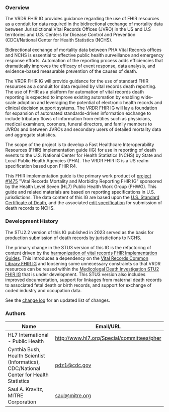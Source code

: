 
### Overview

The VRDR FHIR IG provides guidance regarding the use of FHIR resources as a conduit for data required in the bidirectional exchange of mortality data between Jurisdictional Vital Records Offices (JVRO) in the US and U.S territories  and U.S. Centers for Disease Control and Prevention (CDC)/National Center for Health Statistics (NCHS).

Bidirectional exchange of mortality data between PHA Vital Records offices and NCHS is essential to effective public health surveillance and emergency response efforts. Automation of the reporting process adds efficiencies that dramatically improves the efficacy of event response, data analysis, and evidence-based measurable prevention of the causes of death.

The VRDR FHIR IG will provide guidance for the use of standard FHIR resources as a conduit for data required by vital records death reporting. The use of FHIR as a platform for automation of vital records death reporting is expected to improve existing automation by enabling wide-scale adoption and leveraging the potential of electronic health records and clinical decision support systems.  The VRDR FHIR IG will lay a foundation for expansion of automated standards-driven information exchange to include tributary flows of information from entities such as physicians, medical examiners, coroners, funeral directors, and family members to JVROs and between JVROs and secondary users of detailed mortality data and aggregate statistics.

The scope of the project is to develop a Fast Healthcare Interoperability Resources (FHIR) implementation guide (IG) for use in reporting of death events to the U.S. National Center for Health Statistics (NCHS) by State and Local Public Health Agencies (PHA).   The VRDR FHIR IG is a US realm specification based upon FHIR R4.  

This FHIR implementation guide is the primary work product of [project #1475](https://bit.ly/34DRIoA) "Vital Records Mortality and Morbidity Reporting FHIR IG" sponsored by the Health Level Seven (HL7) Public Health Work Group (PHWG).   This guide and related materials are based on reporting specifications in U.S. jurisdictions. The data content of this IG are based upon the [U.S. Standard Certificate of Death](https://www.cdc.gov/nchs/data/dvs/DEATH11-03final-ACC.pdf), and the associated [edit specification](https://www.cdc.gov/nchs/data/dvs/death_edit_specifications.pdf) for submission of death records to NCHS. 

### Development History
The STU2.2 version of this IG published in 2023 served as the basis for production submission of death records by jurisdictions to NCHS.  

The primary change in the STU3 version of this IG is the refactoring of content driven by the [harmonization of vital records FHIR Implementation Guides](https://hl7.org/fhir/us/vr-common-library/2024Jan/vr_ig_harmonization.html).  This introduces a dependency on the [Vital Records Common Library FHIR IG](https://hl7.org/fhir/us/vr-common-library/2024Jan) and loosening some unnecessary constraints so that VRDR resources can be reused within the [Medicolegal Death Investigation STU2 FHIR IG](https://build.fhir.org/ig/HL7/fhir-mdi-ig/) that is under development. This STU3 version also includes improved documentation, support for linkages from maternal death records to associated fetal death or birth records, and support for exchange of coded industry and occupation data. 

See the [change log](change_log.html) for an updated list of changes.


### Authors

<table>
<thead>
<tr>
<th>Name</th>
<th>Email/URL</th>
</tr>
</thead>
<tbody>
<tr>
<td>HL7 International - Public Health</td>
<td><a href="http://www.hl7.org/Special/committees/pher" target="_new">http://www.hl7.org/Special/committees/pher</a></td>
</tr>
<tr>
<td>Cynthia Bush, Health Scientist (Informatics), CDC/National Center for Health Statistics</td>
<td><a href="mailto:pdz1@cdc.gov">pdz1@cdc.gov</a></td>
</tr>
<tr>
<td>Saul A. Kravitz, MITRE Corporation</td>
<td><a href="mailto:saul@mitre.org">saul@mitre.org</a></td>
</tr>
</tbody>
</table>
